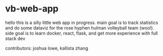 # vb-web-app

hello this is a silly little web app in progress.
main goal is to track statistics and do some dataviz for the rose hyphen hulman volleyball team (woo!).
side goal is to learn docker, react, flask, and get more experience with full stack dev

contributors: joshua lowe, kallista zhang